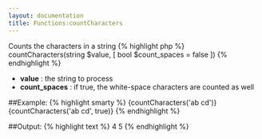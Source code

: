 ```yaml
---
layout: documentation
title: Functions:countCharacters
---
```


Counts the characters in a string
{% highlight php %}
countCharacters(string $value, [ bool $count_spaces = false ])
{% endhighlight %}

* **value** : the string to process
* **count_spaces** : if true, the white-space characters are counted as well

##Example:
{% highlight smarty %}
{countCharacters('ab cd')}
{countCharacters('ab cd', true)}
{% endhighlight %}

##Output:
{% highlight text %}
4
5
{% endhighlight %}